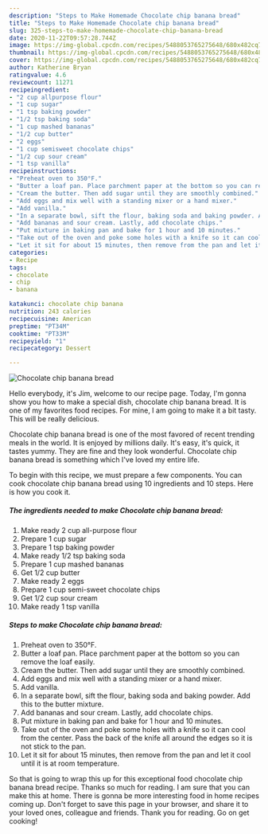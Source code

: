 ```yaml
---
description: "Steps to Make Homemade Chocolate chip banana bread"
title: "Steps to Make Homemade Chocolate chip banana bread"
slug: 325-steps-to-make-homemade-chocolate-chip-banana-bread
date: 2020-11-22T09:57:28.744Z
image: https://img-global.cpcdn.com/recipes/5488053765275648/680x482cq70/chocolate-chip-banana-bread-recipe-main-photo.jpg
thumbnail: https://img-global.cpcdn.com/recipes/5488053765275648/680x482cq70/chocolate-chip-banana-bread-recipe-main-photo.jpg
cover: https://img-global.cpcdn.com/recipes/5488053765275648/680x482cq70/chocolate-chip-banana-bread-recipe-main-photo.jpg
author: Katherine Bryan
ratingvalue: 4.6
reviewcount: 11271
recipeingredient:
- "2 cup allpurpose flour"
- "1 cup sugar"
- "1 tsp baking powder"
- "1/2 tsp baking soda"
- "1 cup mashed bananas"
- "1/2 cup butter"
- "2 eggs"
- "1 cup semisweet chocolate chips"
- "1/2 cup sour cream"
- "1 tsp vanilla"
recipeinstructions:
- "Preheat oven to 350°F."
- "Butter a loaf pan. Place parchment paper at the bottom so you can remove the loaf easily."
- "Cream the butter. Then add sugar until they are smoothly combined."
- "Add eggs and mix well with a standing mixer or a hand mixer."
- "Add vanilla."
- "In a separate bowl, sift the flour, baking soda and baking powder. Add this to the butter mixture."
- "Add bananas and sour cream. Lastly, add chocolate chips."
- "Put mixture in baking pan and bake for 1 hour and 10 minutes."
- "Take out of the oven and poke some holes with a knife so it can cool from the center. Pass the back of the knife all around the edges so it is not stick to the pan."
- "Let it sit for about 15 minutes, then remove from the pan and let it cool until it is at room temperature."
categories:
- Recipe
tags:
- chocolate
- chip
- banana

katakunci: chocolate chip banana 
nutrition: 243 calories
recipecuisine: American
preptime: "PT34M"
cooktime: "PT33M"
recipeyield: "1"
recipecategory: Dessert

---
```



![Chocolate chip banana bread](https://img-global.cpcdn.com/recipes/5488053765275648/680x482cq70/chocolate-chip-banana-bread-recipe-main-photo.jpg)

Hello everybody, it's Jim, welcome to our recipe page. Today, I'm gonna show you how to make a special dish, chocolate chip banana bread. It is one of my favorites food recipes. For mine, I am going to make it a bit tasty. This will be really delicious.

Chocolate chip banana bread is one of the most favored of recent trending meals in the world. It is enjoyed by millions daily. It's easy, it's quick, it tastes yummy. They are fine and they look wonderful. Chocolate chip banana bread is something which I've loved my entire life.




To begin with this recipe, we must prepare a few components. You can cook chocolate chip banana bread using 10 ingredients and 10 steps. Here is how you cook it.

<!--inarticleads1-->

##### The ingredients needed to make Chocolate chip banana bread:

1. Make ready 2 cup all-purpose flour
1. Prepare 1 cup sugar
1. Prepare 1 tsp baking powder
1. Make ready 1/2 tsp baking soda
1. Prepare 1 cup mashed bananas
1. Get 1/2 cup butter
1. Make ready 2 eggs
1. Prepare 1 cup semi-sweet chocolate chips
1. Get 1/2 cup sour cream
1. Make ready 1 tsp vanilla




<!--inarticleads2-->

##### Steps to make Chocolate chip banana bread:

1. Preheat oven to 350°F.
1. Butter a loaf pan. Place parchment paper at the bottom so you can remove the loaf easily.
1. Cream the butter. Then add sugar until they are smoothly combined.
1. Add eggs and mix well with a standing mixer or a hand mixer.
1. Add vanilla.
1. In a separate bowl, sift the flour, baking soda and baking powder. Add this to the butter mixture.
1. Add bananas and sour cream. Lastly, add chocolate chips.
1. Put mixture in baking pan and bake for 1 hour and 10 minutes.
1. Take out of the oven and poke some holes with a knife so it can cool from the center. Pass the back of the knife all around the edges so it is not stick to the pan.
1. Let it sit for about 15 minutes, then remove from the pan and let it cool until it is at room temperature.




So that is going to wrap this up for this exceptional food chocolate chip banana bread recipe. Thanks so much for reading. I am sure that you can make this at home. There is gonna be more interesting food in home recipes coming up. Don't forget to save this page in your browser, and share it to your loved ones, colleague and friends. Thank you for reading. Go on get cooking!

